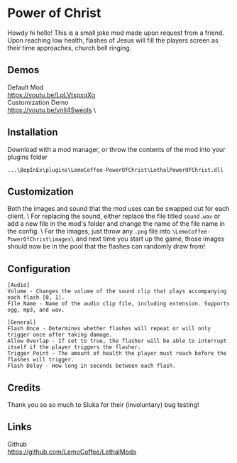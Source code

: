 # Power of Christ

Howdy hi hello! This is a small joke mod made upon request from a friend.
Upon reaching low health, flashes of Jesus will fill the players screen as their time approaches, church bell ringing.

## Demos

Default Mod \
https://youtu.be/LpLVtxpxqXg \
Customization Demo \
https://youtu.be/ynli4SweoIs \

## Installation

Download with a mod manager, or throw the contents of the mod into your plugins folder

```
...\BepInEx\plugins\LemoCoffee-PowerOfChrist\LethalPowerOfChrist.dll
```
## Customization

Both the images and sound that the mod uses can be swapped out for each client. \ 
For replacing the sound, either replace the file titled `sound.wav` or add a new file in the mod's folder and change the name of the file name in the config. \ 
For the images, just throw any `.png` file into `\LemoCoffee-PowerOfChrist\images\` and next time you start up the game, those images should now be in the pool that the flashes can randomly draw from!

## Configuration
```
[Audio]
Volume - Changes the volume of the sound clip that plays accompanying each flash [0, 1].
File Name - Name of the audio clip file, including extension. Supports ogg, mp3, and wav.

[General]
Flash Once - Determines whether flashes will repeat or will only trigger once after taking damage.
Allow Overlap - If set to true, the flasher will be able to interrupt itself if the player triggers the flasher.
Trigger Point - The amount of health the player must reach before the flashes will trigger.
Flash Delay - How long in seconds between each flash.
```

## Credits

Thank you so so much to Sluka for their (involuntary) bug testing!

## Links
Github \
https://github.com/LemoCoffee/LethalMods